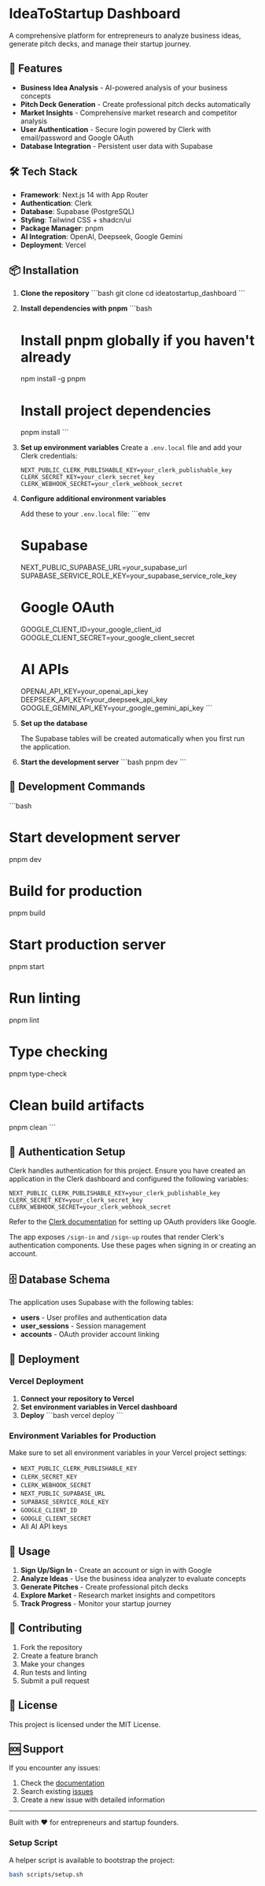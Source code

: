 # IdeaToStartup Dashboard

A comprehensive platform for entrepreneurs to analyze business ideas, generate pitch decks, and manage their startup journey.

## 🚀 Features

- **Business Idea Analysis** - AI-powered analysis of your business concepts
- **Pitch Deck Generation** - Create professional pitch decks automatically
- **Market Insights** - Comprehensive market research and competitor analysis
- **User Authentication** - Secure login powered by Clerk with email/password and Google OAuth
- **Database Integration** - Persistent user data with Supabase

## 🛠️ Tech Stack

- **Framework**: Next.js 14 with App Router
- **Authentication**: Clerk
- **Database**: Supabase (PostgreSQL)
- **Styling**: Tailwind CSS + shadcn/ui
- **Package Manager**: pnpm
- **AI Integration**: OpenAI, Deepseek, Google Gemini
- **Deployment**: Vercel

## 📦 Installation

1. **Clone the repository**
   \`\`\`bash
   git clone <repository-url>
   cd ideatostartup_dashboard
   \`\`\`

2. **Install dependencies with pnpm**
   \`\`\`bash
   # Install pnpm globally if you haven't already
   npm install -g pnpm
   
   # Install project dependencies
   pnpm install
   \`\`\`

3. **Set up environment variables**
   Create a `.env.local` file and add your Clerk credentials:
   ```env
   NEXT_PUBLIC_CLERK_PUBLISHABLE_KEY=your_clerk_publishable_key
   CLERK_SECRET_KEY=your_clerk_secret_key
   CLERK_WEBHOOK_SECRET=your_clerk_webhook_secret
   ```

4. **Configure additional environment variables**
   
   Add these to your `.env.local` file:
   \`\`\`env
   # Supabase
   NEXT_PUBLIC_SUPABASE_URL=your_supabase_url
   SUPABASE_SERVICE_ROLE_KEY=your_supabase_service_role_key
   
   # Google OAuth
   GOOGLE_CLIENT_ID=your_google_client_id
   GOOGLE_CLIENT_SECRET=your_google_client_secret
   
   # AI APIs
   OPENAI_API_KEY=your_openai_api_key
   DEEPSEEK_API_KEY=your_deepseek_api_key
   GOOGLE_GEMINI_API_KEY=your_google_gemini_api_key
   \`\`\`

5. **Set up the database**
   
   The Supabase tables will be created automatically when you first run the application.

6. **Start the development server**
   \`\`\`bash
   pnpm dev
   \`\`\`

## 🔧 Development Commands

\`\`\`bash
# Start development server
pnpm dev

# Build for production
pnpm build

# Start production server
pnpm start

# Run linting
pnpm lint

# Type checking
pnpm type-check

# Clean build artifacts
pnpm clean
\`\`\`

## 🔐 Authentication Setup

Clerk handles authentication for this project. Ensure you have created an application in the Clerk dashboard and configured the following variables:

```env
NEXT_PUBLIC_CLERK_PUBLISHABLE_KEY=your_clerk_publishable_key
CLERK_SECRET_KEY=your_clerk_secret_key
CLERK_WEBHOOK_SECRET=your_clerk_webhook_secret
```

Refer to the [Clerk documentation](https://clerk.com/docs) for setting up OAuth providers like Google.

The app exposes `/sign-in` and `/sign-up` routes that render Clerk's authentication components. Use these pages when signing in or creating an account.


## 🗄️ Database Schema

The application uses Supabase with the following tables:

- **users** - User profiles and authentication data
- **user_sessions** - Session management
- **accounts** - OAuth provider account linking

## 🚀 Deployment

### Vercel Deployment
1. **Connect your repository to Vercel**
2. **Set environment variables in Vercel dashboard**
3. **Deploy**
   \`\`\`bash
   vercel deploy
   \`\`\`

### Environment Variables for Production
Make sure to set all environment variables in your Vercel project settings:
- `NEXT_PUBLIC_CLERK_PUBLISHABLE_KEY`
- `CLERK_SECRET_KEY`
- `CLERK_WEBHOOK_SECRET`
- `NEXT_PUBLIC_SUPABASE_URL`
- `SUPABASE_SERVICE_ROLE_KEY`
- `GOOGLE_CLIENT_ID`
- `GOOGLE_CLIENT_SECRET`
- All AI API keys

## 📱 Usage

1. **Sign Up/Sign In** - Create an account or sign in with Google
2. **Analyze Ideas** - Use the business idea analyzer to evaluate concepts
3. **Generate Pitches** - Create professional pitch decks
4. **Explore Market** - Research market insights and competitors
5. **Track Progress** - Monitor your startup journey

## 🤝 Contributing

1. Fork the repository
2. Create a feature branch
3. Make your changes
4. Run tests and linting
5. Submit a pull request

## 📄 License

This project is licensed under the MIT License.

## 🆘 Support

If you encounter any issues:
1. Check the [documentation](./docs)
2. Search existing [issues](./issues)
3. Create a new issue with detailed information


---

Built with ❤️ for entrepreneurs and startup founders.

### Setup Script

A helper script is available to bootstrap the project:

```bash
bash scripts/setup.sh
```
